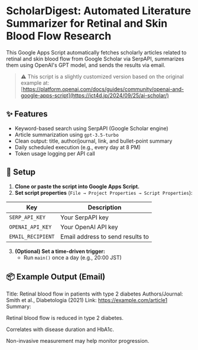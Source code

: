# ScholarDigest: Automated Literature Summarizer for Retinal and Skin Blood Flow Research

This Google Apps Script automatically fetches scholarly articles related to retinal and skin blood flow from Google Scholar via SerpAPI, summarizes them using OpenAI's GPT model, and sends the results via email.

> ⚠️ This script is a slightly customized version based on the original example at:
> [https://platform.openai.com/docs/guides/community/openai-and-google-apps-script](https://ict4d.jp/2024/09/25/ai-scholar/)


## ✨ Features

- Keyword-based search using SerpAPI (Google Scholar engine)
- Article summarization using `gpt-3.5-turbo`
- Clean output: title, author/journal, link, and bullet-point summary
- Daily scheduled execution (e.g., every day at 8 PM)
- Token usage logging per API call

## 🔧 Setup

1. **Clone or paste the script into Google Apps Script.**
2. **Set script properties** (`File → Project Properties → Script Properties`):

| Key               | Description                        |
|------------------|------------------------------------|
| `SERP_API_KEY`    | Your SerpAPI key                   |
| `OPENAI_API_KEY`  | Your OpenAI API key                |
| `EMAIL_RECIPIENT` | Email address to send results to   |

3. **(Optional) Set a time-driven trigger:**
   - Run `main()` once a day (e.g., 20:00 JST)

## 📦 Example Output (Email)

Title: Retinal blood flow in patients with type 2 diabetes
Authors/Journal: Smith et al., Diabetologia (2021)
Link: https://example.com/article1
Summary:

Retinal blood flow is reduced in type 2 diabetes.

Correlates with disease duration and HbA1c.

Non-invasive measurement may help monitor progression.

